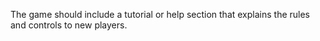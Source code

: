 The game should include a tutorial or help section that explains the rules and controls to new
players.